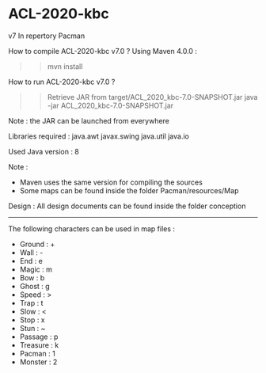 # ACL-2020-kbc

v7
In repertory Pacman

How to compile ACL-2020-kbc v7.0 ?
Using Maven 4.0.0 :
>> mvn install

How to run ACL-2020-kbc v7.0 ?
>> Retrieve JAR from target/ACL_2020_kbc-7.0-SNAPSHOT.jar
>> java -jar ACL_2020_kbc-7.0-SNAPSHOT.jar

Note : the JAR can be launched from everywhere

Libraries required :
java.awt
javax.swing
java.util
java.io

Used Java version : 8

Note :

- Maven uses the same version for compiling the sources
- Some maps can be found inside the folder Pacman/resources/Map

Design :
All design documents can be found inside the folder conception

---

The following characters can be used in map files :
- Ground : +
- Wall : -
- End : e
- Magic : m
- Bow : b
- Ghost : g
- Speed : >
- Trap : t
- Slow : <
- Stop : x
- Stun : ~
- Passage : p
- Treasure : k
- Pacman : 1
- Monster : 2
